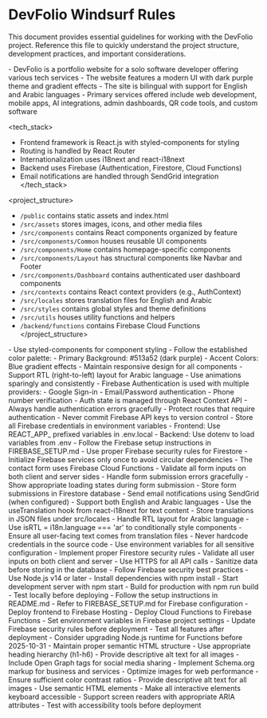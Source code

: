 # DevFolio Windsurf Rules

This document provides essential guidelines for working with the DevFolio project. Reference this file to quickly understand the project structure, development practices, and important considerations.

<project>
- DevFolio is a portfolio website for a solo software developer offering various tech services
- The website features a modern UI with dark purple theme and gradient effects
- The site is bilingual with support for English and Arabic languages
- Primary services offered include web development, mobile apps, AI integrations, admin dashboards, QR code tools, and custom software
</project>

<tech_stack>
- Frontend framework is React.js with styled-components for styling
- Routing is handled by React Router
- Internationalization uses i18next and react-i18next
- Backend uses Firebase (Authentication, Firestore, Cloud Functions)
- Email notifications are handled through SendGrid integration
</tech_stack>

<project_structure>
- `/public` contains static assets and index.html
- `/src/assets` stores images, icons, and other media files
- `/src/components` contains React components organized by feature
- `/src/components/Common` houses reusable UI components
- `/src/components/Home` contains homepage-specific components
- `/src/components/Layout` has structural components like Navbar and Footer
- `/src/components/Dashboard` contains authenticated user dashboard components
- `/src/contexts` contains React context providers (e.g., AuthContext)
- `/src/locales` stores translation files for English and Arabic
- `/src/styles` contains global styles and theme definitions
- `/src/utils` houses utility functions and helpers
- `/backend/functions` contains Firebase Cloud Functions
</project_structure>

<styling>
- Use styled-components for component styling
- Follow the established color palette:
  - Primary Background: #513a52 (dark purple)
  - Accent Colors: Blue gradient effects
- Maintain responsive design for all components
- Support RTL (right-to-left) layout for Arabic language
- Use animations sparingly and consistently
</styling>

<authentication>
- Firebase Authentication is used with multiple providers:
  - Google Sign-in
  - Email/Password authentication
  - Phone number verification
- Auth state is managed through React Context API
- Always handle authentication errors gracefully
- Protect routes that require authentication
</authentication>

<firebase>
- Never commit Firebase API keys to version control
- Store all Firebase credentials in environment variables
- Frontend: Use REACT_APP_ prefixed variables in .env.local
- Backend: Use dotenv to load variables from .env
- Follow the Firebase setup instructions in FIREBASE_SETUP.md
- Use proper Firebase security rules for Firestore
- Initialize Firebase services only once to avoid circular dependencies
</firebase>

<forms>
- The contact form uses Firebase Cloud Functions
- Validate all form inputs on both client and server sides
- Handle form submission errors gracefully
- Show appropriate loading states during form submission
- Store form submissions in Firestore database
- Send email notifications using SendGrid (when configured)
</forms>

<internationalization>
- Support both English and Arabic languages
- Use the useTranslation hook from react-i18next for text content
- Store translations in JSON files under src/locales
- Handle RTL layout for Arabic language
- Use isRTL = i18n.language === 'ar' to conditionally style components
- Ensure all user-facing text comes from translation files
</internationalization>

<security>
- Never hardcode credentials in the source code
- Use environment variables for all sensitive configuration
- Implement proper Firestore security rules
- Validate all user inputs on both client and server
- Use HTTPS for all API calls
- Sanitize data before storing in the database
- Follow Firebase security best practices
</security>

<development>
- Use Node.js v14 or later
- Install dependencies with npm install
- Start development server with npm start
- Build for production with npm run build
- Test locally before deploying
- Follow the setup instructions in README.md
- Refer to FIREBASE_SETUP.md for Firebase configuration
</development>

<deployment>
- Deploy frontend to Firebase Hosting
- Deploy Cloud Functions to Firebase Functions
- Set environment variables in Firebase project settings
- Update Firebase security rules before deployment
- Test all features after deployment
- Consider upgrading Node.js runtime for Functions before 2025-10-31
</deployment>

<seo>
- Maintain proper semantic HTML structure
- Use appropriate heading hierarchy (h1-h6)
- Provide descriptive alt text for all images
- Include Open Graph tags for social media sharing
- Implement Schema.org markup for business and services
- Optimize images for web performance
</seo>

<accessibility>
- Ensure sufficient color contrast ratios
- Provide descriptive alt text for all images
- Use semantic HTML elements
- Make all interactive elements keyboard accessible
- Support screen readers with appropriate ARIA attributes
- Test with accessibility tools before deployment
</accessibility>
